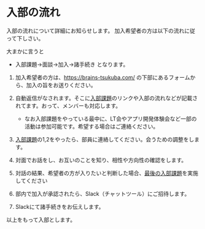 # 入部の流れ

入部の流れについて詳細にお知らせします。
加入希望者の方は以下の流れに従って下しさい。

大まかに言うと
- 入部課題→面談→加入→諸手続き
となります。

1. 加入希望者の方は、https://brains-tsukuba.com/ の下部にあるフォームから、加入の旨をお送りください。

2. 自動返信がなされます。そこに[入部課題](./entrance_test.md)のリンクや入部の流れなどが記載されてます。おって、メンバーも対応します。
    - なお入部課題をやっている最中に、LT会やアプリ開発体験会など一部の活動は参加可能です。希望する場合はご連絡ください。

3. [入部課題](./entrance_test.md)の1,2をやったら、部員に連絡してください。会うための調整をします。

4. 対面でお話をし、お互いのことを知り、相性や方向性の確認をします。

5. 対話の結果、希望者の方が入りたいと判断した場合、[最後の入部課題](./entrance_test.md#3-1willcan-2brainsに自分が合うと思うところの明文化)を実施してください

6. 部内で加入が承認されたら、Slack（チャットツール）にご招待します。

7. Slackにて諸手続きをお伝えします。

以上をもって入部とします。